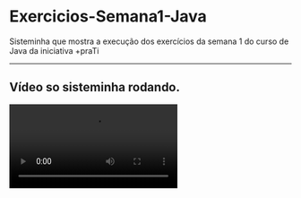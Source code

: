 # Exercicios-Semana1-Java
Sisteminha  que mostra a execução dos exercícios da semana 1 do curso de Java da iniciativa +praTi

---
## Vídeo so sisteminha rodando.

![](sistema.mov)